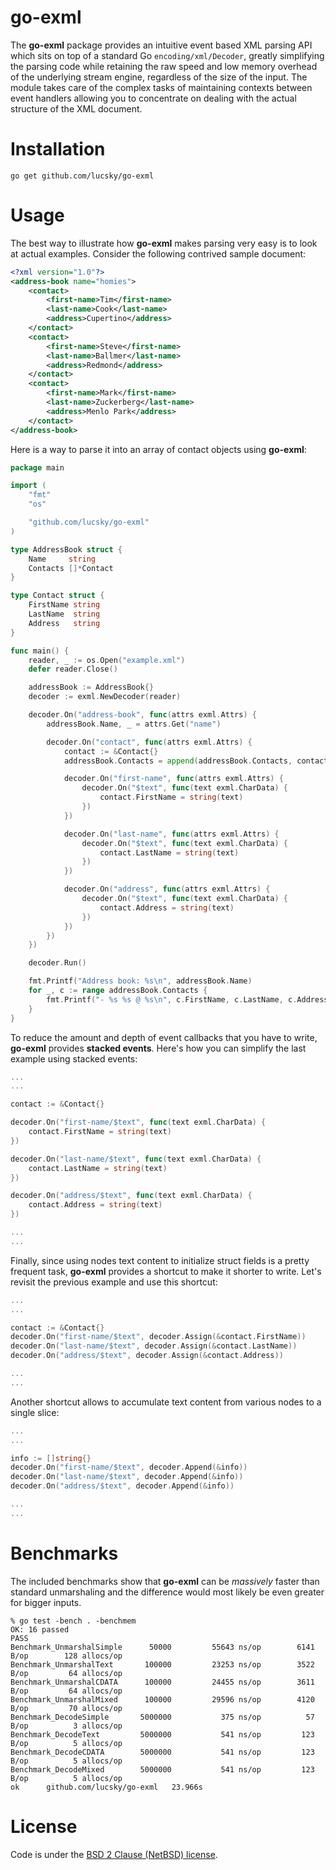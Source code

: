# go-exml

The **go-exml** package provides an intuitive event based XML parsing API which sits on top of a standard Go ```encoding/xml/Decoder```, greatly simplifying the parsing code while retaining the raw speed and low memory overhead of the underlying stream engine, regardless of the size of the input. The module takes care of the complex tasks of maintaining contexts between event handlers allowing you to concentrate on dealing with the actual structure of the XML document.

# Installation

```go get github.com/lucsky/go-exml```

# Usage

The best way to illustrate how **go-exml** makes parsing very easy is to look at actual examples. Consider the following contrived sample document:

```xml
<?xml version="1.0"?>
<address-book name="homies">
    <contact>
        <first-name>Tim</first-name>
        <last-name>Cook</last-name>
        <address>Cupertino</address>
    </contact>
    <contact>
        <first-name>Steve</first-name>
        <last-name>Ballmer</last-name>
        <address>Redmond</address>
    </contact>
    <contact>
        <first-name>Mark</first-name>
        <last-name>Zuckerberg</last-name>
        <address>Menlo Park</address>
    </contact>
</address-book>
```

Here is a way to parse it into an array of contact objects using **go-exml**:

```go
package main

import (
    "fmt"
    "os"

    "github.com/lucsky/go-exml"
)

type AddressBook struct {
    Name     string
    Contacts []*Contact
}

type Contact struct {
    FirstName string
    LastName  string
    Address   string
}

func main() {
    reader, _ := os.Open("example.xml")
    defer reader.Close()

    addressBook := AddressBook{}
    decoder := exml.NewDecoder(reader)

    decoder.On("address-book", func(attrs exml.Attrs) {
        addressBook.Name, _ = attrs.Get("name")

        decoder.On("contact", func(attrs exml.Attrs) {
            contact := &Contact{}
            addressBook.Contacts = append(addressBook.Contacts, contact)

            decoder.On("first-name", func(attrs exml.Attrs) {
                decoder.On("$text", func(text exml.CharData) {
                    contact.FirstName = string(text)
                })
            })

            decoder.On("last-name", func(attrs exml.Attrs) {
                decoder.On("$text", func(text exml.CharData) {
                    contact.LastName = string(text)
                })
            })

            decoder.On("address", func(attrs exml.Attrs) {
                decoder.On("$text", func(text exml.CharData) {
                    contact.Address = string(text)
                })
            })
        })
    })

    decoder.Run()

    fmt.Printf("Address book: %s\n", addressBook.Name)
    for _, c := range addressBook.Contacts {
        fmt.Printf("- %s %s @ %s\n", c.FirstName, c.LastName, c.Address)
    }
}
```

To reduce the amount and depth of event callbacks that you have to write, **go-exml** provides **stacked events**. Here's how you can simplify the last example using stacked events:

```go
...
...

contact := &Contact{}

decoder.On("first-name/$text", func(text exml.CharData) {
    contact.FirstName = string(text)
})

decoder.On("last-name/$text", func(text exml.CharData) {
    contact.LastName = string(text)
})

decoder.On("address/$text", func(text exml.CharData) {
    contact.Address = string(text)
})

...
...
```

Finally, since using nodes text content to initialize struct fields is a pretty frequent task, **go-exml** provides a shortcut to make it shorter to write. Let's revisit the previous example and use this shortcut:

```go
...
...

contact := &Contact{}
decoder.On("first-name/$text", decoder.Assign(&contact.FirstName))
decoder.On("last-name/$text", decoder.Assign(&contact.LastName))
decoder.On("address/$text", decoder.Assign(&contact.Address))

...
...
```

Another shortcut allows to accumulate text content from various nodes to a single slice:

```go
...
...

info := []string{}
decoder.On("first-name/$text", decoder.Append(&info))
decoder.On("last-name/$text", decoder.Append(&info))
decoder.On("address/$text", decoder.Append(&info))

...
...
```

# Benchmarks

The included benchmarks show that **go-exml** can be *massively* faster than standard unmarshaling and the difference would most likely be even greater for bigger inputs.

```shell
% go test -bench . -benchmem
OK: 16 passed
PASS
Benchmark_UnmarshalSimple      50000         55643 ns/op        6141 B/op        128 allocs/op
Benchmark_UnmarshalText       100000         23253 ns/op        3522 B/op         64 allocs/op
Benchmark_UnmarshalCDATA      100000         24455 ns/op        3611 B/op         64 allocs/op
Benchmark_UnmarshalMixed      100000         29596 ns/op        4120 B/op         70 allocs/op
Benchmark_DecodeSimple       5000000           375 ns/op          57 B/op          3 allocs/op
Benchmark_DecodeText         5000000           541 ns/op         123 B/op          5 allocs/op
Benchmark_DecodeCDATA        5000000           541 ns/op         123 B/op          5 allocs/op
Benchmark_DecodeMixed        5000000           541 ns/op         123 B/op          5 allocs/op
ok      github.com/lucsky/go-exml   23.966s
```

# License

Code is under the [BSD 2 Clause (NetBSD) license][license].

[license]:https://github.com/lucsky/go-exml/tree/master/LICENSE
